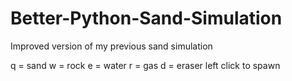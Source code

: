 # Better-Python-Sand-Simulation
Improved version of my previous sand simulation

q = sand
w = rock
e = water
r = gas
d = eraser
left click to spawn
